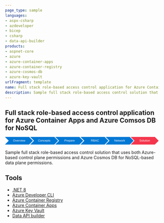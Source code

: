 ```yaml
---
page_type: sample
languages:
- aspx-csharp
- azdeveloper
- bicep
- csharp
- data-api-builder
products:
- aspnet-core
- azure
- azure-container-apps
- azure-container-registry
- azure-cosmos-db
- azure-key-vault
urlFragment: template
name: Full stack role-based access control application for Azure Container Apps and Azure Comsos DB for NoSQL
description: Sample full stack role-based access control solution that uses both Azure-based control plane permissions and Azure Cosmos DB for NoSQL-based data plane permissions.
---
```

<!-- YAML front-matter schema: https://review.learn.microsoft.com/en-us/help/contribute/samples/process/onboarding?branch=main#supported-metadata-fields-for-readmemd -->

## Full stack role-based access control application for Azure Container Apps and Azure Comsos DB for NoSQL

![Diagram of the current location ('Solution') in the sequence of the deployment guide.](media/map.svg)

Sample full stack role-based access control solution that uses both Azure-based control plane permissions and Azure Cosmos DB for NoSQL-based data plane permissions.

## Tools

- [.NET 8](https://learn.microsoft.com/dotnet)
- [Azure Developer CLI](https://learn.microsoft.com/azure/developer/azure-developer-cli)
- [Azure Container Registry](https://learn.microsoft.com/azure/container-instances)
- [Azure Container Apps](https://learn.microsoft.com/azure/container-apps)
- [Azure Key Vault](https://learn.microsoft.com/azure/key-vault)
- [Data API builder](https://learn.microsoft.com/azure/data-api-builder)
